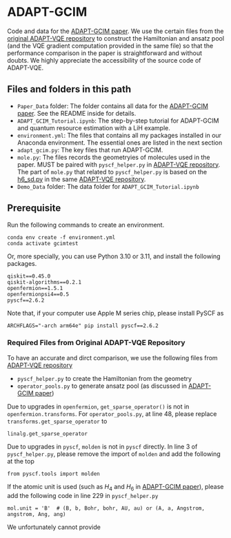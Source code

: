 # ADAPT-GCIM

Code and data for the [ADAPT-GCIM paper](https://arxiv.org/abs/2312.07691). We use the certain files from the [original ADAPT-VQE repository](https://github.com/mayhallgroup/adapt-vqe/tree/master/src) to construct the Hamiltonian and ansatz pool (and the VQE gradient computation provided in the same file) so that the performance comparison in the paper is straightforward and without doubts. We highly appreciate the accessibility of the source code of ADAPT-VQE. 

## Files and folders in this path
* `Paper_Data` folder: The folder contains all data for the [ADAPT-GCIM paper](https://arxiv.org/abs/2312.07691). See the README inside for details.
* `ADAPT_GCIM_Tutorial.ipynb`: The step-by-step tutorial for ADAPT-GCIM and quantum resource estimation with a LiH example.
* `environment.yml`: The files that contains all my packages installed in our Anaconda environment. The essential ones are listed in the next section
* `adapt_gcim.py`: The key files that run ADAPT-GCIM.
* `mole.py`: The files records the geometryies of molecules used in the paper. MUST be paired with `pyscf_helper.py` in [ADAPT-VQE repository](https://github.com/mayhallgroup/adapt-vqe/tree/master/src). The part of `mole.py` that related to `pyscf_helper.py` is based on the [h6_sd.py](https://github.com/mayhallgroup/adapt-vqe/blob/master/examples/h6_sd.py) in the same [ADAPT-VQE repository](https://github.com/mayhallgroup/adapt-vqe/tree/master/src).
* `Demo_Data` folder: The data folder for `ADAPT_GCIM_Tutorial.ipynb`


## Prerequisite

Run the following commands to create an environment.
```
conda env create -f environment.yml
conda activate gcimtest
```

Or, more specially, you can use Python 3.10 or 3.11, and install the following packages.

```text
qiskit==0.45.0
qiskit-algorithms==0.2.1
openfermion==1.5.1
openfermionpsi4==0.5
pyscf==2.6.2
```
Note that, if your computer use Apple M series chip, please install PySCF as
```
ARCHFLAGS="-arch arm64e" pip install pyscf==2.6.2
```

### Required Files from Original ADAPT-VQE Repository

To have an accurate and dirct comparison, we use the following files from [ADAPT-VQE repository](https://github.com/mayhallgroup/adapt-vqe/tree/master/src)
* `pyscf_helper.py` to create the Hamiltonian from the geometry
* `operator_pools.py` to generate ansatz pool (as discussed in [ADAPT-GCIM paper](https://arxiv.org/abs/2312.07691))


Due to upgrades in `openfermion`, `get_sparse_operator()` is not in `openfermion.transforms`. For `operator_pools.py`, at line 48, please replace `transforms.get_sparse_operator` to 
```
linalg.get_sparse_operator
```

Due to upgrades in `pyscf`, `molden` is not in `pyscf` directly. In line 3 of `pyscf_helper.py`, please remove the import of `molden` and add the following at the top
```
from pyscf.tools import molden
```
If the atomic unit is used (such as $H_4$ and $H_6$ in [ADAPT-GCIM paper](https://arxiv.org/abs/2312.07691)), please add the following code in line 229 in `pyscf_helper.py`
```
mol.unit = 'B'  # (B, b, Bohr, bohr, AU, au) or (A, a, Angstrom, angstrom, Ang, ang)
```

We unfortunately cannot provide
